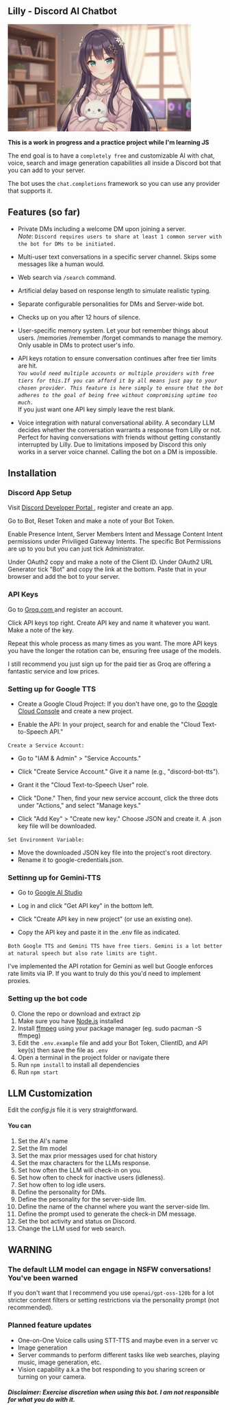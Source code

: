 ## Lilly - Discord AI Chatbot

<img src='./Lilly banner.png' height = 250px;>

<br>

**This is a work in progress and a practice project while I'm learning JS**

The end goal is to have a ``` completely free ``` and customizable AI with chat, voice, search and image generation capabilities all inside a Discord bot that you can add to your server.

The bot uses the ```chat.completions``` framework so you can use any provider that supports it.

## Features (so far)

* Private DMs including a welcome DM upon joining a server. <br>
*Note*: ```Discord requires users to share at least 1 common server with the bot for DMs to be initiated.```

* Multi-user text conversations in a specific server channel. Skips some messages like a human would.

* Web search via ```/search``` command.

* Artificial delay based on response length to simulate realistic typing.

* Separate configurable personalities for DMs and Server-wide bot.

* Checks up on you after 12 hours of silence.

* User-specific memory system. Let your bot remember things about users. /memories /remember /forget commands to manage the memory. Only usable in DMs to protect user's info.

* API keys rotation to ensure conversation continues after free tier limits are hit.<br>
*``You would need multiple accounts or multiple providers with free tiers for this.If you can afford it by all means just pay to your chosen provider. This feature is here simply to ensure that the bot adheres to the goal of being free without compromising uptime too much.``*<br>
 If you just want one API key simply leave the rest blank.

* Voice integration with natural conversational ability. A secondary LLM decides whether the conversation warrants a response from Lilly or not. Perfect for having conversations with friends without getting constantly interrupted by Lilly. Due to limitations imposed by Discord this only works in a server voice channel. Calling the bot on a DM is impossible.

## Installation

### Discord App Setup

Visit <a href ='https://discord.com/developers/' target=_blank > Discord Developer Portal </a>, register and create an app.

Go to Bot, Reset Token and make a note of your Bot Token.

Enable Presence Intent, Server Members Intent and Message Content Intent permissions under Priviliged Gateway Intents.
The specific Bot Permissions are up to you but you can just tick Administrator.

Under OAuth2 copy and make a note of the Client ID. Under OAuth2 URL Generator tick "Bot" and copy the link at the bottom. Paste that in your browser and add the bot to your server.

### API Keys

Go to <a href='https://console.groq.com/home' target = _blank> Groq.com </a> and register an account.

Click API keys top right. Create API key and name it whatever you want. Make a note of the key.

Repeat this whole process as many times as you want. The more API keys you have the longer the rotation can be, ensuring free usage of the models.

I still recommend you just sign up for the paid tier as Groq are offering a fantastic service and low prices.

### Setting up for Google TTS

* Create a Google Cloud Project: If you don't have one, go to the <a href='https://console.cloud.google.com/welcome/new?project' target=_blank> Google Cloud Console</a> and create a new project.

* Enable the API: In your project, search for and enable the "Cloud Text-to-Speech API."

```Create a Service Account:```

* Go to "IAM & Admin" > "Service Accounts."

* Click "Create Service Account." Give it a name (e.g., "discord-bot-tts").

* Grant it the "Cloud Text-to-Speech User" role.

* Click "Done." Then, find your new service account, click the three dots under "Actions," and select "Manage keys."

* Click "Add Key" > "Create new key." Choose JSON and create it. A .json key file will be downloaded.

``Set Environment Variable:``

* Move the downloaded JSON key file into the project's root directory.
* Rename it to google-credentials.json.

### Settinng up for Gemini-TTS

* Go to <a href='https://aistudio.google.com/' target=_blank> Google AI Studio</a>

* Log in and click "Get API key" in the bottom left.

* Click "Create API key in new project" (or use an existing one).

* Copy the API key and paste it in the .env file as indicated.

```Both Google TTS and Gemini TTS have free tiers. Gemini is a lot better at natural speech but also rate limits are tight.```

I've implemented the API rotation for Gemini as well but Google enforces rate limits via IP. If you want to truly do this you'd need to implement proxies.

### Setting up the bot code

0. Clone the repo or download and extract zip
1. Make sure you have <a href='https://nodejs.org/en/download' target=_blank >Node.js</a> installed
1. Install <a href="https://www.ffmpeg.org/download.html" targe="_blank">ffmpeg</a> using your package manager (eg. sudo pacman -S ffmpeg)
2. Edit the ```.env.example``` file and add your Bot Token, ClientID, and API key(s) then save the file as ``.env``
3. Open a terminal in the project folder or navigate there
4. Run ```npm install``` to install all dependencies
5. Run ```npm start```

## LLM Customization

Edit the *config.js* file it is very straightforward.

#### You can

1. Set the AI's name
2. Set the llm model
3. Set the max prior messages used for chat history
4. Set the max characters for the LLMs response.
5. Set how often the LLM will check-in on you.
6. Set how often to check for inactive users (idleness).
7. Set how often to log idle users.
8. Define the personality for DMs.
9. Define the personality for the server-side llm.
10. Define the name of the channel where you want the server-side llm.
11. Define the prompt used to generate the check-in DM message.
12. Set the bot activity and status on Discord.
13. Change the LLM used for web search.

## WARNING

### The default LLM model can engage in NSFW conversations! You've been warned

If you don't want that I recommend you use ```openai/gpt-oss-120b``` for a lot stricter content filters or setting restrictions via the personality prompt (not recommended).

### Planned feature updates

* One-on-One Voice calls using STT-TTS and maybe even in a server vc
* Image generation
* Server commands to perform different tasks like web searches, playing music, image generation, etc.
* Vision capability a.k.a the bot responding to you sharing screen or turning on your camera.

#### *Disclaimer: Exercise discretion when using this bot. I am not responsible for what you do with it.*
